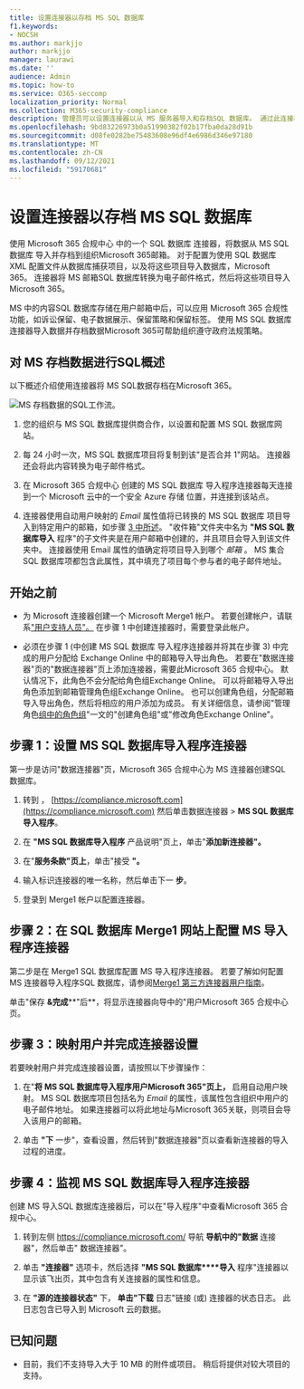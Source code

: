 ```yaml
---
title: 设置连接器以存档 MS SQL 数据库
f1.keywords:
- NOCSH
ms.author: markjjo
author: markjjo
manager: laurawi
ms.date: ''
audience: Admin
ms.topic: how-to
ms.service: O365-seccomp
localization_priority: Normal
ms.collection: M365-security-compliance
description: 管理员可以设置连接器以从 MS 服务器导入和存档SQL 数据库。 通过此连接器，可以在 Microsoft 365 中存档来自第三方数据源Microsoft 365。 在存档此数据后，可以使用合规性功能（如合法保留、内容搜索和保留策略）管理第三方数据。
ms.openlocfilehash: 9bd83226973b0a51990382f02b17fba0da28d91b
ms.sourcegitcommit: d08fe0282be75483608e96df4e6986d346e97180
ms.translationtype: MT
ms.contentlocale: zh-CN
ms.lasthandoff: 09/12/2021
ms.locfileid: "59170681"
---
```

# <a name="set-up-a-connector-to-archive-data-from-ms-sql-database"></a>设置连接器以存档 MS SQL 数据库

使用 Microsoft 365 合规中心 中的一个 SQL 数据库 连接器，将数据从 MS SQL 数据库 导入并存档到组织Microsoft 365邮箱。 对于配置为使用 SQL 数据库 XML 配置文件从数据库捕获项目，以及将这些项目导入数据库，Microsoft 365。 连接器将 MS 邮箱SQL 数据库转换为电子邮件格式，然后将这些项目导入 Microsoft 365。

MS 中的内容SQL 数据库存储在用户邮箱中后，可以应用 Microsoft 365 合规性功能，如诉讼保留、电子数据展示、保留策略和保留标签。 使用 MS SQL 数据库 连接器导入数据并存档数据Microsoft 365可帮助组织遵守政府法规策略。

## <a name="overview-of-archiving-the-ms-sql-data"></a>对 MS 存档数据进行SQL概述

以下概述介绍使用连接器将 MS SQL数据存档在Microsoft 365。

![MS 存档数据的SQL工作流。](../media/MSSQLDatabaseConnectorWorkflow.png)

1. 您的组织与 MS SQL 数据库提供商合作，以设置和配置 MS SQL 数据库网站。

2. 每 24 小时一次，MS SQL 数据库项目将复制到该"是否合并 1"网站。 连接器还会将此内容转换为电子邮件格式。

3. 在 Microsoft 365 合规中心 创建的 MS SQL 数据库 导入程序连接器每天连接到一个 Microsoft 云中的一个安全 Azure 存储 位置，并连接到该站点。

4. 连接器使用自动用户映射的 *Email* 属性值将已转换的 MS SQL 数据库 项目导入到特定用户的邮箱，如步骤 [3 中所述](#step-3-map-users-and-complete-the-connector-setup)。 "收件箱"文件夹中名为 **"MS SQL 数据库导入** 程序"的子文件夹是在用户邮箱中创建的，并且项目会导入到该文件夹中。 连接器使用 Email 属性的值确定将项目导入到哪个 *邮箱* 。 MS 集合SQL 数据库项都包含此属性，其中填充了项目每个参与者的电子邮件地址。

## <a name="before-you-begin"></a>开始之前

- 为 Microsoft 连接器创建一个 Microsoft Merge1 帐户。 若要创建帐户，请联系["用户支持人员"。](https://www.veritas.com/content/support/) 在步骤 1 中创建连接器时，需要登录此帐户。

- 必须在步骤 1 (中创建 MS SQL 数据库 导入程序连接器并将其在步骤 3) 中完成的用户分配给 Exchange Online 中的邮箱导入导出角色。 若要在"数据连接器"页的"数据连接器"页上添加连接器，需要此Microsoft 365 合规中心。 默认情况下，此角色不会分配给角色组Exchange Online。 可以将邮箱导入导出角色添加到邮箱管理角色组Exchange Online。 也可以创建角色组，分配邮箱导入导出角色，然后将相应的用户添加为成员。 有关详细信息，请参阅"管理角色[组中的角色组](/Exchange/permissions-exo/role-groups#create-role-groups)"[](/Exchange/permissions-exo/role-groups#modify-role-groups)一文的"创建角色组"或"修改角色Exchange Online"。

## <a name="step-1-set-up-the-ms-sql-database-importer-connector"></a>步骤 1：设置 MS SQL 数据库导入程序连接器

第一步是访问"数据连接器"页，Microsoft 365 合规中心为 MS 连接器创建SQL 数据库。

1. 转到 ， [https://compliance.microsoft.com](https://compliance.microsoft.com) 然后单击数据连接器  >  **MS SQL 数据库导入程序**。

2. 在 **"MS SQL 数据库导入程序** 产品说明"页上，单击"**添加新连接器"。**

3. 在"**服务条款"页上**，单击"接受 **"。**

4. 输入标识连接器的唯一名称，然后单击下一 **步**。

5. 登录到 Merge1 帐户以配置连接器。

## <a name="step-2-configure-the-ms-sql-database-importer-connector-on-the-veritas-merge1-site"></a>步骤 2：在 SQL 数据库 Merge1 网站上配置 MS 导入程序连接器

第二步是在 Merge1 SQL 数据库配置 MS 导入程序连接器。 若要了解如何配置 MS 连接器导入程序SQL 数据库，请参阅[Merge1 第三方连接器用户指南](https://docs.ms.merge1.globanetportal.com/Merge1%20Third-Party%20Connectors%20MS%20SQL%20Database%20Importer%20User%20Guide%20.pdf)。

单击"保存 **&完成****"后**，将显示连接器向导中的"用户Microsoft 365 合规中心页。

## <a name="step-3-map-users-and-complete-the-connector-setup"></a>步骤 3：映射用户并完成连接器设置

若要映射用户并完成连接器设置，请按照以下步骤操作：

1. 在"**将 MS SQL 数据库导入程序用户Microsoft 365"页上，** 启用自动用户映射。 MS SQL 数据库项目包括名为 *Email* 的属性，该属性包含组织中用户的电子邮件地址。 如果连接器可以将此地址与Microsoft 365关联，则项目会导入该用户的邮箱。

2. 单击 **"下** 一步"，查看设置，然后转到"数据连接器"页以查看新连接器的导入过程的进度。

## <a name="step-4-monitor-the-ms-sql-database-importer-connector"></a>步骤 4：监视 MS SQL 数据库导入程序连接器

创建 MS 导入SQL 数据库连接器后，可以在"导入程序"中查看Microsoft 365 合规中心。

1. 转到左侧 <https://compliance.microsoft.com/> 导航 **导航中的"数据** 连接器"，然后单击" 数据连接器"。

2. 单击 **"连接器"** 选项卡，然后选择 **"MS SQL 数据库****导入** 程序"连接器以显示该飞出页，其中包含有关连接器的属性和信息。

3. 在 **"源的连接器状态"** 下， **单击"下载** 日志"链接 (或) 连接器的状态日志。 此日志包含已导入到 Microsoft 云的数据。

## <a name="known-issues"></a>已知问题

- 目前，我们不支持导入大于 10 MB 的附件或项目。 稍后将提供对较大项目的支持。